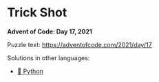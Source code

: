 # Trick Shot

**Advent of Code: Day 17, 2021**

Puzzle text: <https://adventofcode.com/2021/day/17>

Solutions in other languages:

- [🐍 Python](../../../../python/2021/17_trick_shot)
